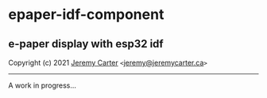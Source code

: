 # epaper-idf-component  
  
## e-paper display with esp32 idf  
  
Copyright (c) 2021 [Jeremy Carter](https://eternalvoid.net) `<`[jeremy@jeremycarter.ca](mailto:Jeremy%20Carter%20<jeremy@jeremycarter.ca>?subject=epaper-idf)`>`  
  
----------  
  
A work in progress...  
